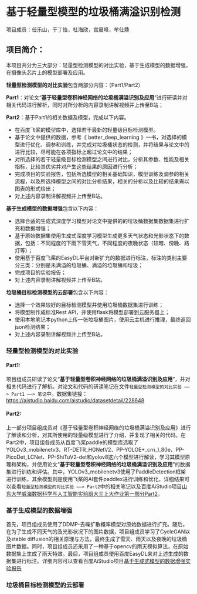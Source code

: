 # 基于轻量型模型的垃圾桶满溢识别检测

项目成员：任乐山，于丁怡，杜海欣，宫晨峰，牟仕鼎

## 项目简介：

本项目共分为三大部分：轻量型检测模型的对比实验，基于生成模型的数据增强，在摄像头芯片上的模型部署及应用。

**轻量型检测模型的对比实验**包含两部分内容：（Part1/Part2）

**Part1**：对论文“**基于轻量型卷积神经网络的垃圾桶满溢识别及应用**”进行研读并对相关代码进行解析，同时对所分析的内容录制讲解视频并上传至B站；

**Part2**：基于Part1的相关数据及模型，完成以下内容。

- 在百度飞桨的模型库中，选择若干最新的轻量级目标检测模型。
- 基于论文中提供的数据，参考《 better_deep_learning 》一书，对选择的模型进行优化、调参和训练，并完成对垃圾桶状态的检测，并将结果与论文中的进行比较，尽可能在各项指标上超过论文中的结果；
- 对所选择的若干轻量级目标检测模型之间进行对比，分析其参数、性能及相关指标，比较其优劣并对产生这些结果的原因进行分析；
- 完成项目的实验报告，包括所选模型的相关基础知识，模型训练及调参的相关流程，以及所选择模型之间的对比分析结果，相关的分析以及比较的结果需以图表的形式给出；
- 对上述内容录制讲解视频并上传至B站。

**基于生成模型的数据增强**包含以下内容：

- 选择合适的生成式深度学习模型对论文中提供的的垃圾桶数据集数据集进行扩充和数据增强；
- 基于原始数据集使用生成式深度学习模型生成更多天气状态和光影状态下的数据，包括：不同程度的下雨下雪天气，不同程度的夜晚状态（较暗、傍晚、路灯等）；
- 使用基于百度飞桨的EasyDL平台对新扩充的数据进行标注，标注的类别主要分三类：分别是未满溢的垃圾桶、满溢的垃圾桶和垃圾；
- 完成项目的实验报告；
- 对上述内容录制讲解视频并上传至B站。

**垃圾桶目标检测模型的云部署**包含以下内容：

- 选择一个效果较好的目标检测模型并使用垃圾桶数据集进行训练；
- 将模型制作成标准Rest API，并使用flask将模型部署到云服务器上；
- 使用本地笔记本python上传一张垃圾桶图片，使用云主机进行推理，最终返回json检测结果；
- 对上述内容录制讲解视频并上传至B站。

### 轻量型检测模型的对比实验

#### Part1:

项目组成员研读了论文“**基于轻量型卷积神经网络的垃圾桶满溢识别及应用**”，并对相关代码进行了解析。对论文和代码的研读笔记在文件`轻量型检测模型的对比实验 ——> Part1 ——> 笔记`中。数据集链接：https://aistudio.baidu.com/aistudio/datasetdetail/228648

#### Part2:

上一部分项目组成员对《基于轻量型卷积神经网络的垃圾桶满溢识别及应用》进行了解读和分析，对其所使用的轻量级模型进行了介绍，并复现了相关的代码。在Part2中，项目组各成员从百度飞桨paddle的模型库选取了YOLOv3_mobilenetv3、RT-DETR_HGNetV2、PP-YOLOE+_crn_l_80e、PP-PicoDet_LCNet、PP-ShiTuV2-det和yolov8这六个模型进行解读，学习其模型原理和架构，并使用论文“**基于轻量型卷积神经网络的垃圾桶满溢识别及应用**”的数据集进行训练和评估。其中，YOLOv3_mobilenetv3使用了PaddleDetection框架进行训练，其余模型则是使用飞桨的AI套件paddlex进行训练和优化，详细结果可以查看`轻量型检测模型的对比实验 ——> Part2`中的相关笔记以及百度AiStudio项目[山东大学威海数据科学与人工智能实验班大三上大作业第一部分Part2](https://aistudio.baidu.com/projectdetail/7158182?contributionType=1&sUid=989685&shared=1&ts=1701358853657)。

### 基于生成模型的数据增强

首先，项目组成员使用了DDMP-去噪扩散概率模型对原始数据进行扩充。随后，在为了生成不同天气的及光影状况下的图片数据，项目组成员学习了CycleGAN以及stable diffusion的相关原理与方法，最终生成了雪天、雨天以及夜晚的垃圾桶图片数据。同时，项目组成员还采用了一种基于opencv的雨天模拟算法，在原始数据集上生成了雨天特效。最后，项目组成员使用百度EasyDL来对上述生成的数据集进行标注。详细内容可以查看百度AiStudio项目[基于生成式模型的数据增强实验报告](https://aistudio.baidu.com/projectdetail/7405954?contributionType=1)

### 垃圾桶目标检测模型的云部署


